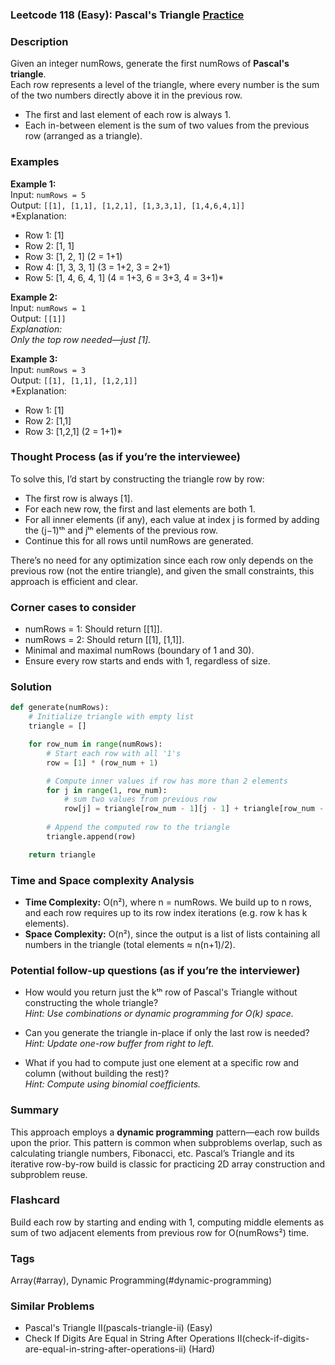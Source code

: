 ### Leetcode 118 (Easy): Pascal's Triangle [Practice](https://leetcode.com/problems/pascals-triangle)

### Description  
Given an integer numRows, generate the first numRows of **Pascal's triangle**.  
Each row represents a level of the triangle, where every number is the sum of the two numbers directly above it in the previous row.  
- The first and last element of each row is always 1.
- Each in-between element is the sum of two values from the previous row (arranged as a triangle).

### Examples  

**Example 1:**  
Input: `numRows = 5`  
Output: `[[1], [1,1], [1,2,1], [1,3,3,1], [1,4,6,4,1]]`  
*Explanation:  
- Row 1: [1]  
- Row 2: [1, 1]  
- Row 3: [1, 2, 1] (2 = 1+1)  
- Row 4: [1, 3, 3, 1] (3 = 1+2, 3 = 2+1)  
- Row 5: [1, 4, 6, 4, 1] (4 = 1+3, 6 = 3+3, 4 = 3+1)*

**Example 2:**  
Input: `numRows = 1`  
Output: `[[1]]`  
*Explanation:  
Only the top row needed—just [1].*

**Example 3:**  
Input: `numRows = 3`  
Output: `[[1], [1,1], [1,2,1]]`  
*Explanation:  
- Row 1: [1]  
- Row 2: [1,1]  
- Row 3: [1,2,1] (2 = 1+1)*

### Thought Process (as if you’re the interviewee)  
To solve this, I’d start by constructing the triangle row by row:
- The first row is always [1].
- For each new row, the first and last elements are both 1.
- For all inner elements (if any), each value at index j is formed by adding the (j−1)ᵗʰ and jᵗʰ elements of the previous row.
- Continue this for all rows until numRows are generated.

There’s no need for any optimization since each row only depends on the previous row (not the entire triangle), and given the small constraints, this approach is efficient and clear.

### Corner cases to consider  
- numRows = 1: Should return [[1]].
- numRows = 2: Should return [[1], [1,1]].
- Minimal and maximal numRows (boundary of 1 and 30).
- Ensure every row starts and ends with 1, regardless of size.

### Solution

```python
def generate(numRows):
    # Initialize triangle with empty list
    triangle = []

    for row_num in range(numRows):
        # Start each row with all '1's
        row = [1] * (row_num + 1)

        # Compute inner values if row has more than 2 elements
        for j in range(1, row_num):
            # sum two values from previous row
            row[j] = triangle[row_num - 1][j - 1] + triangle[row_num - 1][j] 
        
        # Append the computed row to the triangle
        triangle.append(row)

    return triangle
```

### Time and Space complexity Analysis  

- **Time Complexity:** O(n²), where n = numRows. We build up to n rows, and each row requires up to its row index iterations (e.g. row k has k elements).
- **Space Complexity:** O(n²), since the output is a list of lists containing all numbers in the triangle (total elements ≈ n(n+1)/2).

### Potential follow-up questions (as if you’re the interviewer)  

- How would you return just the kᵗʰ row of Pascal's Triangle without constructing the whole triangle?  
  *Hint: Use combinations or dynamic programming for O(k) space.*

- Can you generate the triangle in-place if only the last row is needed?  
  *Hint: Update one-row buffer from right to left.*

- What if you had to compute just one element at a specific row and column (without building the rest)?  
  *Hint: Compute using binomial coefficients.*

### Summary
This approach employs a **dynamic programming** pattern—each row builds upon the prior. This pattern is common when subproblems overlap, such as calculating triangle numbers, Fibonacci, etc. Pascal’s Triangle and its iterative row-by-row build is classic for practicing 2D array construction and subproblem reuse.


### Flashcard
Build each row by starting and ending with 1, computing middle elements as sum of two adjacent elements from previous row for O(numRows²) time.

### Tags
Array(#array), Dynamic Programming(#dynamic-programming)

### Similar Problems
- Pascal's Triangle II(pascals-triangle-ii) (Easy)
- Check If Digits Are Equal in String After Operations II(check-if-digits-are-equal-in-string-after-operations-ii) (Hard)